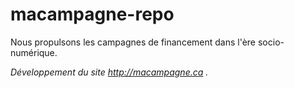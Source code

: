 # macampagne-repo

Nous propulsons les campagnes de financement dans l'ère socio-numérique.

*Développement du site http://macampagne.ca .*